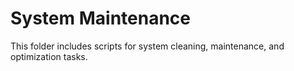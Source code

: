 # System Maintenance
This folder includes scripts for system cleaning, maintenance, and optimization tasks.

